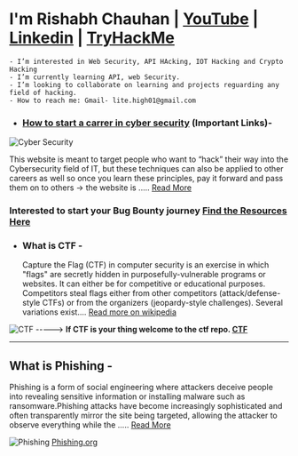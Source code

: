 # I'm Rishabh Chauhan | [YouTube](https://www.youtube.com/channel/UCTv6ugLHfUNh8VMpyKTP11w) | [Linkedin](https://www.linkedin.com/in/rishabh-chauhan-a84b51127/) | [TryHackMe](https://tryhackme.com/p/a.failure)
    - I’m interested in Web Security, API HAcking, IOT Hacking and Crypto Hacking
    - I’m currently learning API, web Security.
    - I’m looking to collaborate on learning and projects reguarding any field of hacking.
    - How to reach me: Gmail- lite.high01@gmail.com


* ### [How to start a carrer in cyber security](https://www.cyberhuntingguide.net/) (Important Links)- 
![Cyber Security](https://www.cyberhuntingguide.net/uploads/1/3/6/6/136612955/how-to-start-a-cybersecurity-career_orig.png)

This website is meant to target people who want to “hack” their way into the Cybersecurity field of IT, but these techniques can also be applied to other careers as well so once you learn these principles, pay it forward and pass them on to others -> the website is ..... [Read More](https://www.cyberhuntingguide.net/)
 
### Interested to start your Bug Bounty journey [Find the Resources Here](https://github.com/a-fai1ur3/Resources-for-Beginner-Bug-Bounty-Hunters)

* ### What is CTF - 
    Capture the Flag (CTF) in computer security is an exercise in which "flags" are secretly hidden in purposefully-vulnerable programs or websites. It can either be for competitive or educational purposes. Competitors steal flags either from other competitors (attack/defense-style CTFs) or from the organizers (jeopardy-style challenges). Several variations exist.... [Read more on wikipedia](https://en.wikipedia.org/wiki/Capture_the_flag_(cybersecurity))

![CTF](https://external-content.duckduckgo.com/iu/?u=https%3A%2F%2Ftse2.explicit.bing.net%2Fth%3Fid%3DOIP.y3tAC6jBwbAZ3D7uY2-lGgHaE8%26pid%3DApi&f=1&ipt=9edf570a61eb5042cdc513669cb8f3f8cf31d1654730a33b7f9d21d055596891&ipo=images) -----> **If CTF is your thing welcome to the ctf repo. [CTF](https://github.com/a-fai1ur3/CTFs)**

--- 

## What is Phishing - 
Phishing is a form of social engineering where attackers deceive people into revealing sensitive information or installing malware such as ransomware.Phishing attacks have become increasingly sophisticated and often transparently mirror the site being targeted, allowing the attacker to observe everything while the .....  [Read More](https://github.com/a-fai1ur3/Case-Study-And-Attack-Techniques/blob/main/Phishing.md)

![Phishing](https://www.phishing.org/hs-fs/hubfs/Phishing/phishing-macboat.jpg?width=300&name=phishing-macboat.jpg)  [Phishing.org](https://www.phishing.org/what-is-phishing)








<!---
a-fai1ur3/a-fai1ur3 is a ✨ special ✨ repository because its `README.md` (this file) appears on your GitHub profile.
You can click the Preview link to take a look at your changes.
--->
